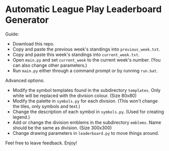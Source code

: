 # Automatic League Play Leaderboard Generator

Guide:

- Download this repo.
- Copy and paste the previous week's standings into `previous_week.txt`.
- Copy and paste this week's standings into `current_week.txt`.
- Open `main.py` and set `current_week` to the current week's number. (You can also change other parameters.)
- Run `main.py` either through a command prompt or by running `run.bat`.

Advanced options:

- Modify the symbol templates found in the subdirectory `templates`. Only white will be replaced with the division colour. (Size 80x80)
- Modify the palette in `symbols.py` for each division. (This won't change the tiles, only symbols and text.)
- Change the description of each symbol in `symbols.py`. (Used for creating legend.)
- Add or change the division emblems in the subdirectory `emblems`. Name should be the same as division. (Size 300x300)
- Change drawing parameters in `leaderboard.py` to move things around.

Feel free to leave feedback. Enjoy!
